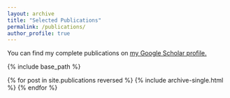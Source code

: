 ```yaml
---
layout: archive
title: "Selected Publications"
permalink: /publications/
author_profile: true
---
```

You can find my complete publications on <u><a href="https://scholar.google.com/citations?user=gNshB_kAAAAJ&hl=en&oi=ao">my Google Scholar profile</a>.</u>
<!-- {% if author.googlescholar %}
  You can also find my articles on <u><a href="{{author.googlescholar}}">my Google Scholar profile</a>.</u>
{% endif %}-->

{% include base_path %}

{% for post in site.publications reversed %}
  {% include archive-single.html %}
{% endfor %}
